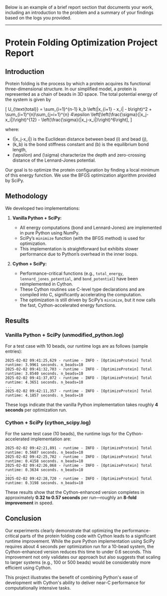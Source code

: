 Below is an example of a brief report section that documents your work, including an introduction to the problem and a summary of your findings based on the logs you provided.

---

# Protein Folding Optimization Project Report

## Introduction

Protein folding is the process by which a protein acquires its functional three-dimensional structure. In our simplified model, a protein is represented as a chain of beads in 3D space. The total potential energy of the system is given by

\[
U_{\text{total}} = \sum_{i=1}^{n-1} k_b \left(\|x_{i+1} - x_i\| - b\right)^2 + \sum_{i=1}^{n}\sum_{j=i+1}^{n} 4\epsilon \left[\left(\frac{\sigma}{\|x_j-x_i\|}\right)^{12} - \left(\frac{\sigma}{\|x_j-x_i\|}\right)^6\right],
\]

where:
- \(\|x_j-x_i\|\) is the Euclidean distance between bead \(i\) and bead \(j\),
- \(k_b\) is the bond stiffness constant and \(b\) is the equilibrium bond length,
- \(\epsilon\) and \(\sigma\) characterize the depth and zero-crossing distance of the Lennard-Jones potential.

Our goal is to optimize the protein configuration by finding a local minimum of this energy function. We use the BFGS optimization algorithm provided by SciPy.

## Methodology

We developed two implementations:

1. **Vanilla Python + SciPy:**  
   - All energy computations (bond and Lennard-Jones) are implemented in pure Python using NumPy.
   - SciPy’s `minimize` function (with the BFGS method) is used for optimization.
   - This implementation is straightforward but exhibits slower performance due to Python’s overhead in the inner loops.

2. **Cython + SciPy:**  
   - Performance-critical functions (e.g., `total_energy`, `lennard_jones_potential`, and `bond_potential`) have been reimplemented in Cython.
   - These Cython routines use C-level type declarations and are compiled into C, significantly accelerating the computation.
   - The optimization is still driven by SciPy’s `minimize`, but it now calls the fast, Cython-accelerated energy functions.

## Results

### Vanilla Python + SciPy (unmodified_python.log)

For a test case with 10 beads, our runtime logs are as follows (sample entries):

```
2025-02-02 09:41:25,629 - runtime - INFO - [OptimizeProtein] Total runtime: 3.9961 seconds. n_beads=10 
2025-02-02 09:41:32,703 - runtime - INFO - [OptimizeProtein] Total runtime: 3.8540 seconds. n_beads=10
2025-02-02 09:41:37,072 - runtime - INFO - [OptimizeProtein] Total runtime: 4.3651 seconds. n_beads=10
...
2025-02-02 09:42:11,357 - runtime - INFO - [OptimizeProtein] Total runtime: 4.1857 seconds. n_beads=10
```

These logs indicate that the vanilla Python implementation takes roughly **4 seconds** per optimization run.

### Cython + SciPy (cython_scipy.log)

For the same test case (10 beads), the runtime logs for the Cython-accelerated implementation are:

```
2025-02-02 09:42:21,891 - runtime - INFO - [OptimizeProtein] Total runtime: 0.5687 seconds. n_beads=10
2025-02-02 09:42:25,702 - runtime - INFO - [OptimizeProtein] Total runtime: 0.4158 seconds. n_beads=10
2025-02-02 09:42:26,068 - runtime - INFO - [OptimizeProtein] Total runtime: 0.3634 seconds. n_beads=10
...
2025-02-02 09:42:28,720 - runtime - INFO - [OptimizeProtein] Total runtime: 0.3198 seconds. n_beads=10
```

These results show that the Cython-enhanced version completes in approximately **0.32 to 0.57 seconds** per run—roughly an **8-fold improvement** in speed.

## Conclusion

Our experiments clearly demonstrate that optimizing the performance-critical parts of the protein folding code with Cython leads to a significant runtime improvement. While the pure Python implementation using SciPy requires about 4 seconds per optimization run for a 10-bead system, the Cython-enhanced version reduces this time to under 0.6 seconds. This improvement not only validates our approach but also suggests that scaling to larger systems (e.g., 100 or 500 beads) would be considerably more efficient using Cython.

This project illustrates the benefit of combining Python's ease of development with Cython's ability to deliver near-C performance for computationally intensive tasks.
